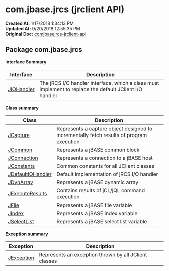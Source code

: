 # com.jbase.jrcs (jrclient API)

**Created At:** 1/17/2018 1:34:13 PM  
**Updated At:** 9/20/2018 12:55:35 PM  
**Original Doc:** [comjbasejrcs-jrclient-api](https://docs.jbase.com/jrcs/comjbasejrcs-jrclient-api)  


## Package com.jbase.jrcs



I**nterface Summary**


| Interface<br> | Description<br> |
| --- | --- |
| [JIOHandler](com_jbase_jrcs_JIOHandler)<br> | The jRCS I/O handler interface, which a class must implement to replace the default JClient I/O handler<br> |




**Class summary**


| Class<br> | Description<br> |
| --- | --- |
| [JCapture](com_jbase_jrcs_jcapture)<br> | Represents a capture object designed to incrementally fetch results of program execution<br> |
| [JCommon](com_jbase_jrcs_jcommon)<br> | Represents a jBASE common block<br> |
| [JConnection](com_jbase_jrcs_jconnection)<br> | Represents a connection to a jBASE host<br> |
| [JConstants](https://jbase.helpjuice.com/jrcs/com_jbase_jrcs_JConstants "class in com.jbase.jrcs")<br> | Common constants for all JClient classes<br> |
| [JDefaultIOHandler](https://jbase.helpjuice.com/jrcs/com_jbase_jrcs_JDefaultIOHandler "class in com.jbase.jrcs")<br> | Default implementation of jRCS I/O handler<br> |
| [JDynArray](com_jbase_jrcs_jdynarray)<br> | Represents a jBASE dynamic array<br> |
| [JExecuteResults](com_jbase_jrcs_JExecuteResults)<br> | Contains results of jCL/jQL command execution<br> |
| [JFile](com_jbase_jrcs_jfile)<br> | Represents a jBASE file variable<br> |
| [JIndex](com_jbase_jrcs_JIndex)<br> | Represents a jBASE index variable<br> |
| [JSelectList](com_jbase_jrcs_jselectlist)<br> | Represents a jBASE select list variable<br> |




**Exception summary**


| Exception<br> | Description<br> |
| --- | --- |
| [JException](com_jbase_jrcs_jexception)<br> | Represents an exception thrown by all JClient classes<br> |




